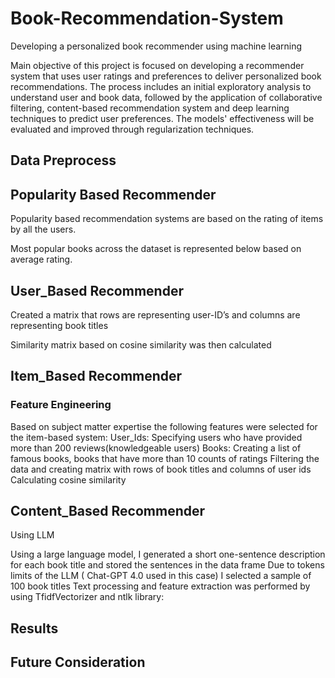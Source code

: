 # Book-Recommendation-System
Developing a personalized book recommender using machine learning

Main objective of this project is focused on developing a recommender system that uses user ratings and preferences to deliver personalized book recommendations. The process includes an initial exploratory analysis to understand user and book data, followed by the application of collaborative filtering, content-based recommendation system and deep learning techniques to predict user preferences. The models' effectiveness will be  evaluated and improved through regularization techniques.

## Data Preprocess

## Popularity Based Recommender 

  Popularity based recommendation systems are based on the rating of items by all the users.

  Most popular books across the dataset is represented below based on average rating.


## User_Based Recommender

  Created a matrix that rows are representing user-ID’s and columns are representing book titles
  
  Similarity matrix based on cosine similarity was then calculated


## Item_Based Recommender 

  ### Feature Engineering

  Based on subject matter expertise the following features were selected for the item-based system: 
  User_Ids: Specifying users who have provided more than 200 reviews(knowledgeable users)
  Books: Creating a list of famous books, books that have more than 10 counts of ratings
  Filtering the data and creating matrix with rows of book titles and columns of user ids
  Calculating cosine similarity


## Content_Based Recommender
Using LLM 

  Using a large language model, I generated a short one-sentence description for each book title and stored the sentences in the data frame 
  Due to tokens limits of the LLM ( Chat-GPT 4.0 used in this case) I selected a sample of 100 book titles
  Text processing and feature extraction was performed by using TfidfVectorizer and ntlk library: 


## Results
## Future Consideration 
